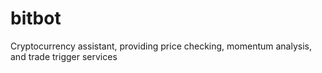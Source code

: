 # bitbot
Cryptocurrency assistant, providing price checking, momentum analysis, and trade trigger services
